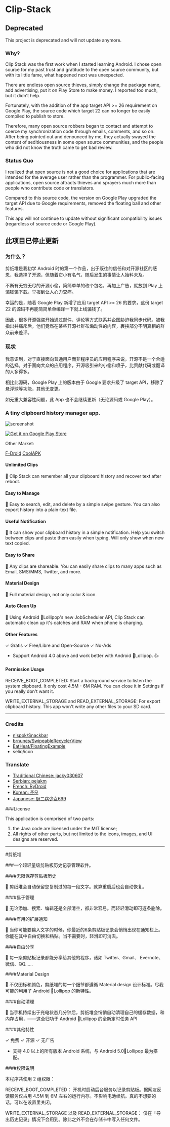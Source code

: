 # Clip-Stack

## Deprecated

This project is deprecated and will not update anymore. 

### Why?

Clip Stack was the first work when I started learning Android. I chose open source for my past trust and gratitude to the open source community, but with its little fame, what happened next was unexpected.

There are endless open source thieves, simply change the package name, add advertising, put it on Play Store to make money. I reported too much, but it didn’t help.

Fortunately, with the addition of the app target API >= 26 requirement on Google Play, the source code which target 22 can no longer be easily compiled to publish to store.

Therefore, many open source robbers began to contact and attempt to coerce my synchronization code through emails, comments, and so on. After being pointed out and denounced by me, they actually swayed the content of seditiousness in some open source communities, and the people who did not know the truth came to get bad review.

### Status Quo

I realized that open source is not a good choice for applications that are intended for the average user rather than the programmer. For public-facing applications, open source attracts thieves and sprayers much more than people who contribute code or translators.

Compared to this source code, the version on Google Play upgraded the target API due to Google requirements, removed the floating ball and other features.

This app will not continue to update without significant compatibility issues (regardless of source code or Google Play).

## 此项目已停止更新

### 为什么？

剪纸堆是我初学 Android 时的第一个作品，出于既往的信任和对开源社区的感恩，我选择了开源，但随着它小有名气，随后发生的事情让人始料未及。

不断有无穷无尽的开源小偷，简简单单的改个包名，再加上广告，就放到 Play 上骗钱骗下载。举报到让人心力交瘁。

幸运的是，随着 Google Play 新增了应用 target API >= 26 的要求，这份 target 22 的源码不再能简简单单编译一下就上线骗钱了。

因此，很多开源强盗开始通过邮件、评论等方式联系并企图胁迫我同步代码。被我指出并痛斥后，他们竟然在某些开源社群布煽动性的内容，裹挟部分不明真相的群众前来差评。

### 现状

我意识到，对于直接面向普通用户而非程序员的应用程序来说，开源不是一个合适的选择。对于面向大众的应用程序，开源吸引来的小偷和喷子，比贡献代码或翻译的人多得多。

相比此源码，Google Play 上的版本由于 Google 要求升级了 target API，移除了悬浮球等功能，其他无变更。

如无重大兼容性问题，此 App 也不会继续更新（无论源码或 Google Play）。

### A tiny clipboard history manager app.

![screenshot](http://ww4.sinaimg.cn/large/66cab368gw1ep3ki6o4yzj21eq0h67am.jpg)

[![Get it on Google Play Store](https://developer.android.com/images/brand/en_generic_rgb_wo_60.png)](https://play.google.com/store/apps/details?id=com.catchingnow.tinyclipboardmanager)

Other Market:

[F-Droid](https://f-droid.org/repository/browse/?fdid=com.catchingnow.tinyclipboardmanager)
[CoolAPK](http://coolapk.com/apk/com.catchingnow.tinyclipboardmanager)

#### Unlimited Clips

📌 Clip Stack can remember all your clipboard history and recover text after reboot. 

#### Easy to Manage

📌 Easy to search, edit, and delete by a simple swipe gesture. You can also export history into a plain-text file.

#### Useful Notification

📌 It can show your clipboard history in a simple notification. Help you switch between clips and paste them easily when typing. Will only show when new text copied.

#### Easy to Share

📌 Any clips are shareable. You can easily share clips to many apps such as Email, SMS/MMS, Twitter, and more.

#### Material Design

📌 Full material design, not only color & icon.

#### Auto Clean Up

📌 Using Android 🍭Lollipop's new JobScheduler API, Clip Stack can automatic clean up it's catches and RAM when phone is charging. 

#### Other Features

✓ Gratis
✓ Free/Libre and Open-Source
✓ No-Ads

- Support Android 4.0 above and work better with Android 🍭Lollipop. 👍

#### Permission Usage

RECEIVE_BOOT_COMPLETED:  Start a background service to listen the system clipboard. It only cost 4.5M - 6M RAM. You can close it in Settings if you really don't want it.


WRITE_EXTERNAL_STORAGE and READ_EXTERNAL_STORAGE:  For export clipboard history. This app won't write any other files to your SD card.

-----

### Credits

* [nispok/Snackbar](https://github.com/nispok/snackbar)
* [brnunes/SwipeableRecyclerView](https://github.com/brnunes/SwipeableRecyclerView)
* [EatHeat/FloatingExample](https://github.com/EatHeat/FloatingExample)
* selio/icon

### Translate

* [Traditional Chinese: jacky030607](http://apk.tw/thread-645505-1-1.html)
* [Serbian: pejakm](https://github.com/heruoxin/Clip-Stack/pull/4)
* [French: RyDroid](https://github.com/heruoxin/Clip-Stack/pull/10)
* [Korean: 준모](https://twitter.com/cns_)
* [Japanese: 厨二病少女699](http://weibo.com/ikaemon)

###License

This application is comprised of two parts:

1. the Java code are licensed under the MIT license;
2. All rights of other parts, but not limited to the icons, images, and UI designs are reserved.


-----

#剪纸堆

###一个超轻量级剪贴板历史记录管理软件。


####无限保存剪贴板历史

📌 剪纸堆会自动保留您复制过的每一段文字。就算重启后也会自动恢复。

####易于管理

📌 无论添加、搜索、编辑还是全部清空，都非常容易。而轻轻滑动即可逐条删除。

####有用的扩展通知

📌 当你可能要输入文字的时候，你最近的6条剪贴板记录会悄悄出现在通知栏上。你能在其中自由切换和粘贴。当不需要时，轻滑即可消去。

####自由分享

📌 每一条剪贴板记录都能分享给其他的程序，诸如 Twitter、Gmail、 Evernote、微信、QQ……

####Material Design

📌 不仅图标和颜色，剪纸堆的每一个细节都遵循 Material design 设计标准。尽我可能的利用了 Android 🍭Lollipop 的新特性。

####自动清理

📌 当手机持续出于充电状态几分钟后，剪纸堆会悄悄自动清理自己的缓存数据，和内存占用，——这全归功于 Android 🍭Lollipop 的全新定时任务 API


####其他特性

✓  免费 ✓  开源 ✓  无广告

- 支持 4.0 以上的所有版本 Android 系统，与 Android 5.0🍭Lollipop 最为搭配。

####权限说明

本程序共使用 2 组权限：

RECEIVE_BOOT_COMPLETED： 开机时启动后台服务以记录剪贴板。据网友反馈服务仅占用 4.5M 到 6M 左右的运行内存。不影响电池续航。真的不想要的话，可以在设置里关闭。

WRITE_EXTERNAL_STORAGE 以及 READ_EXTERNAL_STORAGE： 仅在「导出历史记录」情况下会用到。除此之外不会在存储卡中写入任何文件。
